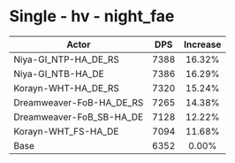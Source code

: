 # Single - hv - night_fae
| Actor | DPS | Increase |
|---|:---:|:---:|
|Niya-GI_NTP-HA_DE_RS|7388|16.32%|
|Niya-GI_NTB-HA_DE|7386|16.29%|
|Korayn-WHT-HA_DE_RS|7320|15.24%|
|Dreamweaver-FoB-HA_DE_RS|7265|14.38%|
|Dreamweaver-FoB_SB-HA_DE|7128|12.22%|
|Korayn-WHT_FS-HA_DE|7094|11.68%|
|Base|6352|0.00%|
